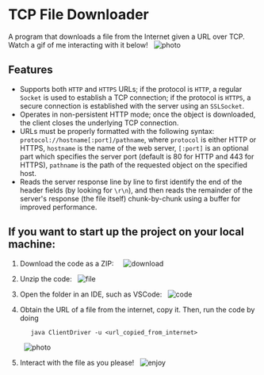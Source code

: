 # TCP File Downloader

A program that downloads a file from the Internet given a URL over TCP. Watch a gif of me interacting with it below!
&nbsp;
![photo](https://github.com/prempreetbrar/TCPFileDownloader/assets/89614923/d2f1487f-fdbe-4837-9ac3-bb249496ef39)
&nbsp;

## Features
- Supports both `HTTP` and `HTTPS` URLs; if the protocol is `HTTP`, a regular `Socket` is used to establish a TCP connection; if the protocol is `HTTPS`,
  a secure connection is established with the server using an `SSLSocket`. 
- Operates in non-persistent HTTP mode; once the object is downloaded, the client closes the underlying TCP connection.
- URLs must be properly formatted with the following syntax: `protocol://hostname[:port]/pathname`, where `protocol` is either HTTP or HTTPS,
  `hostname` is the name of the web server, `[:port]` is an optional part which specifies the server port (default is 80 for HTTP and 443 for HTTPS),
  `pathname` is the path of the requested object on the specified host.
- Reads the server response line by line to first identify the end of the header fields (by looking for `\r\n`), and then reads the
  remainder of the server's response (the file itself) chunk-by-chunk using a buffer for improved performance. 

## If you want to start up the project on your local machine:
1. Download the code as a ZIP:
&nbsp;
&nbsp;
![download](https://github.com/prempreetbrar/TCPFileDownloader/assets/89614923/9fb50273-25c4-45e9-8f30-a388c3cd38cb)
&nbsp;

3. Unzip the code:
&nbsp;
![file](https://github.com/prempreetbrar/TCPFileDownloader/assets/89614923/15238822-a37f-43e0-89f5-709719d7f99b)
&nbsp;

4. Open the folder in an IDE, such as VSCode:
&nbsp;
![code](https://github.com/prempreetbrar/TCPFileDownloader/assets/89614923/8eeffe74-0bb9-49f9-8e5f-45dbc5af300a)
&nbsp;

5. Obtain the URL of a file from the internet, copy it. Then, run the code by doing
   ```javac *.java
      java ClientDriver -u <url_copied_from_internet>
   ```
   &nbsp;
  ![photo](https://github.com/prempreetbrar/TCPFileDownloader/assets/89614923/c03f34ad-558d-4665-af01-2a1f7befaa20)
&nbsp;

6. Interact with the file as you please!
&nbsp;
![enjoy](https://github.com/prempreetbrar/TCPFileDownloader/assets/89614923/7641c504-2615-41f5-97c1-bf97e5fbaf86)

